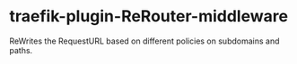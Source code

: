 # traefik-plugin-ReRouter-middleware
ReWrites the RequestURL based on different policies on subdomains and paths.

